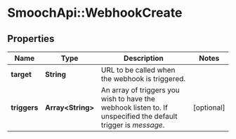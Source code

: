 # SmoochApi::WebhookCreate

## Properties
Name | Type | Description | Notes
------------ | ------------- | ------------- | -------------
**target** | **String** | URL to be called when the webhook is triggered. | 
**triggers** | **Array&lt;String&gt;** | An array of triggers you wish to have the webhook listen to. If unspecified the default trigger is *message*. | [optional] 


